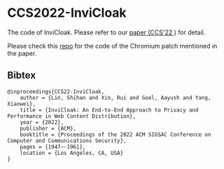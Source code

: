 # CCS2022-InviCloak

The code of InviCloak. Please refer to our [paper (CCS'22 )](https://dl.acm.org/doi/10.1145/3548606.3559336) for detail.

Please check this [repo](https://github.com/SHiftLin/chromium) for the code of the Chromium patch mentioned in the paper.

## Bibtex
```
@inproceedings{CCS22-InviCloak,
    author = {Lin, Shihan and Xin, Rui and Goel, Aayush and Yang, Xiaowei},
    title = {InviCloak: An End-to-End Approach to Privacy and Performance in Web Content Distribution},
    year = {2022},
    publisher = {ACM},
    booktitle = {Proceedings of the 2022 ACM SIGSAC Conference on Computer and Communications Security},
    pages = {1947–-1961},
    location = {Los Angeles, CA, USA}
}
```
